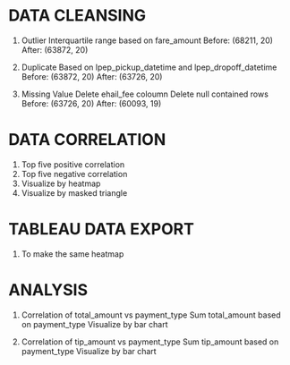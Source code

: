 # DATA CLEANSING

1. Outlier
Interquartile range based on fare_amount
Before: (68211, 20)
After: (63872, 20)

2. Duplicate
Based on lpep_pickup_datetime and lpep_dropoff_datetime
Before: (63872, 20)
After: (63726, 20)

3. Missing Value
Delete ehail_fee coloumn
Delete null contained rows
Before: (63726, 20)
After: (60093, 19)

# DATA CORRELATION

1. Top five positive correlation
2. Top five negative correlation
3. Visualize by heatmap
4. Visualize by masked triangle

# TABLEAU DATA EXPORT

1. To make the same heatmap

# ANALYSIS

1. Correlation of total_amount vs payment_type
Sum total_amount based on payment_type
Visualize by bar chart

2. Correlation of tip_amount vs payment_type
Sum tip_amount based on payment_type
Visualize by bar chart
